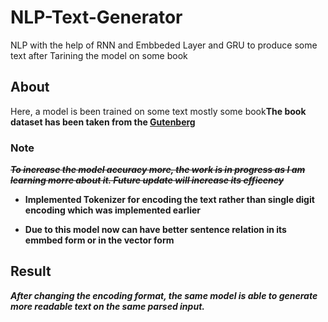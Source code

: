 # NLP-Text-Generator
NLP with the help of RNN and Embbeded Layer and GRU to produce some text after Tarining the model on some book

## About
Here, a model is been trained on some text mostly some book**The book dataset has been taken from the [Gutenberg](https://www.gutenberg.org/)**

### Note
~~***To increase the model accuracy more, the work is in progress as I am learning morre about it. Future update will increase its efficency***~~

* **Implemented Tokenizer for encoding the text rather than single digit encoding which was implemented earlier**

* **Due to this model now can have better sentence relation in its emmbed form or in the vector form**

## Result

***After changing the encoding format, the same model is able to generate more readable text on the same parsed input.***
